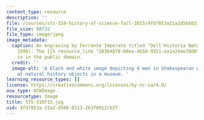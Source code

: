 ```yaml
---
content_type: resource
description: ''
file: /courses/sts-310-history-of-science-fall-2015/4fd7053a21a2d566831326378912cb2f_STS-310f15.jpg
file_size: 88732
file_type: image/jpeg
image_metadata:
  caption: An engraving by Ferrante Imperato titled "Dell'Historia Naturale" (Naples,
    1599). The {{% resource_link "28384b78-b0ea-4b58-9351-ea1a244e78d8" "image" %}}
    is in the public domain.
  credit: ''
  image-alt: 'A black and white image depicting 4 men in Shakespearan garb looking
    at natural history objects in a museum. '
learning_resource_types: []
license: https://creativecommons.org/licenses/by-nc-sa/4.0/
ocw_type: OCWImage
resourcetype: Image
title: STS-310f15.jpg
uid: 4fd7053a-21a2-d566-8313-26378912cb2f
---
```

